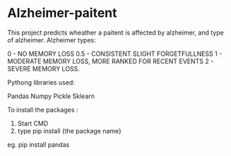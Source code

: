 # Alzheimer-paitent

This project predicts wheather a paitent is affected by alzheimer, and type of alzheimer. 
Alzheimer types: 

0 - NO MEMORY LOSS
0.5 - CONSISTENT SLIGHT FORGETFULLNESS 
1 - MODERATE MEMORY LOSS,  MORE RANKED FOR RECENT EVENTS
2 - SEVERE MEMORY LOSS.


Pythong libraries used:

Pandas
Numpy
Pickle
Sklearn

To install the packages :

1. Start CMD
2. type pip install {the package name}

eg. pip install pandas

